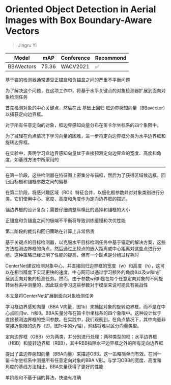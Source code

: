 # Oriented Object Detection in Aerial Images with Box Boundary-Aware Vectors

> Jingru Yi

|Model|mAP|Conference|Recommond|
|--|--|--|--|
|BBAVectors|75.36|WACV2021|:white_check_mark:|

基于锚的检测器通常遭受正锚盒和负锚盒之间的严重不平衡问题

为了解决这个问题，在这项工作中，将基于水平关键点的对象检测器扩展到面向对象检测任务

首先检测对象的中心关键点，然后在此
基础上回归
框边界感知向量（BBavector）以捕获定向边界框。

对于所有任意定向的对象，框边界感知向量分布在笛卡尔坐标系的四个象限中。

为了减轻在角点情况下学习向量的困难，进一步将定向边界框分类为水平边界框和旋转边界框。

在实验中，表明学习盒边界感知向量优于直接预测定向边界盒的宽度、高度和角度，如基线方法中所采用的

---

在第一阶段，这些检测器在特征图上密集分布锚框，然后为了获得区域候选框，回归目标框和锚框参数之间的偏移

在第二阶段，将感兴趣区域（ROI）特征合并，以细化框参数并对对象类别进行分类。它们使用中心、宽度、高度和角度作为定向边界框的描述。

锚边界框的设计复杂；需要仔细调整纵横比的选择和锚框的大小

正锚盒和负锚盒之间的极端不平衡将导致训练缓慢和次优性能

第二阶段的裁剪和回归策略在计算上非常昂贵

基于关键点的目标检测器，以克服水平目标检测任务中基于锚定的解决方案，这些方法检测边界框的角点，然后通过比较点的嵌入距离或中心距离对这些点进行分组。这种策略已经证明了性能的提高，但有一个缺点是分组过程耗时

CenterNet建议检测对象中心，并直接回归边界框的宽度（w）和高度（h），这可以在相当精度下实现更快的速度。中心网可以通过学习额外的角度θ以及w和h扩展到面向对象的检测任务。然而，由于参数w和h是在每个任意定向对象的不同旋转坐标系中测量的，因此联合学习这些参数对于模型来说可能具有挑战性

本文章将CenterNet扩展到面向对象检测任务

学习框边界感知向量（BBA V向量，图1b）来捕捉对象的旋转边界框，而不是在中心点回归w、h和θ。BBA矢量分布在笛卡尔坐标系的四个象限中。这种设计优于直接预测边界框的空间参数。在实践中，我们观察到，在角点情况下，其中向量非常接近象限的边界（即，图1c中的xy轴），网络将难以区分向量类型。

定向边界框（OBB）分为两类，并分别进行处理：两种类型的框：水平边界框（HBB）和旋转边界框（RBB），其中RBB指除水平边界框之外的所有定向边界框

提出了盒边界感知向量（BBA向量）来描述OBB。这一策略简单而有效。在同一笛卡尔坐标系中测量所有任意定向对象的BBA V形。与学习OBB的宽度、高度和角度的基线方法相比，BBA矢量获得了更好的性能

单阶段和不基于锚的算法，快速有准确